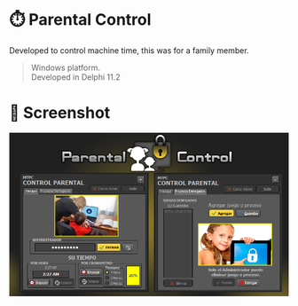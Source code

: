 # :stopwatch: Parental Control
Developed to control machine time, this was for a family member. 

> Windows platform.</br>
> Developed in Delphi 11.2

# :camera_flash: Screenshot
<div align="center">
  <img src="https://github.com/DoctorBIOS1990/control-parental/blob/main/ScreenShot/ScreenShot_20240603022756.png">
</div>

  
